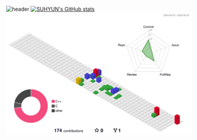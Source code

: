 ![header](https://capsule-render.vercel.app/api?type=waving&color=0:87CEFA,100:E0C5DB&text=Welcome%20to%20Suhyun's%20GitHub%20😘&animation=twinkling&fontSize=35&fontAlignY=40&fontAlign=50&height=250&fontColor=FFFFFF)
[![SUHYUN's GitHub stats](https://github-readme-stats.vercel.app/api?username=agnesAqr&include_all_commits=true&theme=jolly&hide_border=true&count_private=true)](https://github.com/agnesAqr/github-readme-stats)
![](./profile-3d-contrib/profile-gitblock.svg)
